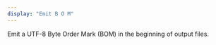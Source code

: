 ```yaml
---
display: "Emit B O M"
---
```


Emit a UTF-8 Byte Order Mark (BOM) in the beginning of output files.
